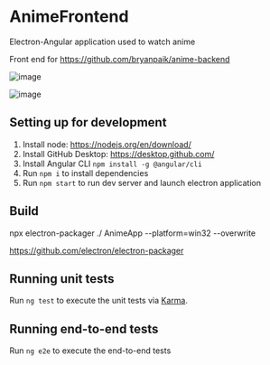 # AnimeFrontend
Electron-Angular application used to watch anime

Front end for https://github.com/bryanpaik/anime-backend

![image](https://user-images.githubusercontent.com/74121118/195756564-7146cb66-00ad-4575-bbb6-bb9fad09cbc5.png)

![image](https://user-images.githubusercontent.com/74121118/195756687-d4799a7d-8abd-40cc-b3bb-f2bb60021884.png)


## Setting up for development
1. Install node: https://nodejs.org/en/download/
2. Install GitHub Desktop: https://desktop.github.com/
3. Install Angular CLI `npm install -g @angular/cli`
4. Run `npm i` to install dependencies
5. Run `npm start` to run dev server and launch electron application


## Build

npx electron-packager ./ AnimeApp --platform=win32 --overwrite

https://github.com/electron/electron-packager 

## Running unit tests

Run `ng test` to execute the unit tests via [Karma](https://karma-runner.github.io).

## Running end-to-end tests

Run `ng e2e` to execute the end-to-end tests 
